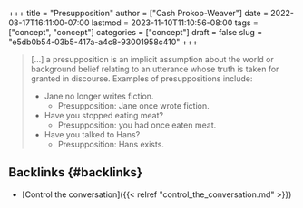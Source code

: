 +++
title = "Presupposition"
author = ["Cash Prokop-Weaver"]
date = 2022-08-17T16:11:00-07:00
lastmod = 2023-11-10T11:10:56-08:00
tags = ["concept", "concept"]
categories = ["concept"]
draft = false
slug = "e5db0b54-03b5-417a-a4c8-93001958c410"
+++

> [...] a presupposition is an implicit assumption about the world or background belief relating to an utterance whose truth is taken for granted in discourse. Examples of presuppositions include:
>
> -   Jane no longer writes fiction.
>     -   Presupposition: Jane once wrote fiction.
> -   Have you stopped eating meat?
>     -   Presupposition: you had once eaten meat.
> -   Have you talked to Hans?
>     -   Presupposition: Hans exists.


## Backlinks {#backlinks}

-   [Control the conversation]({{< relref "control_the_conversation.md" >}})
